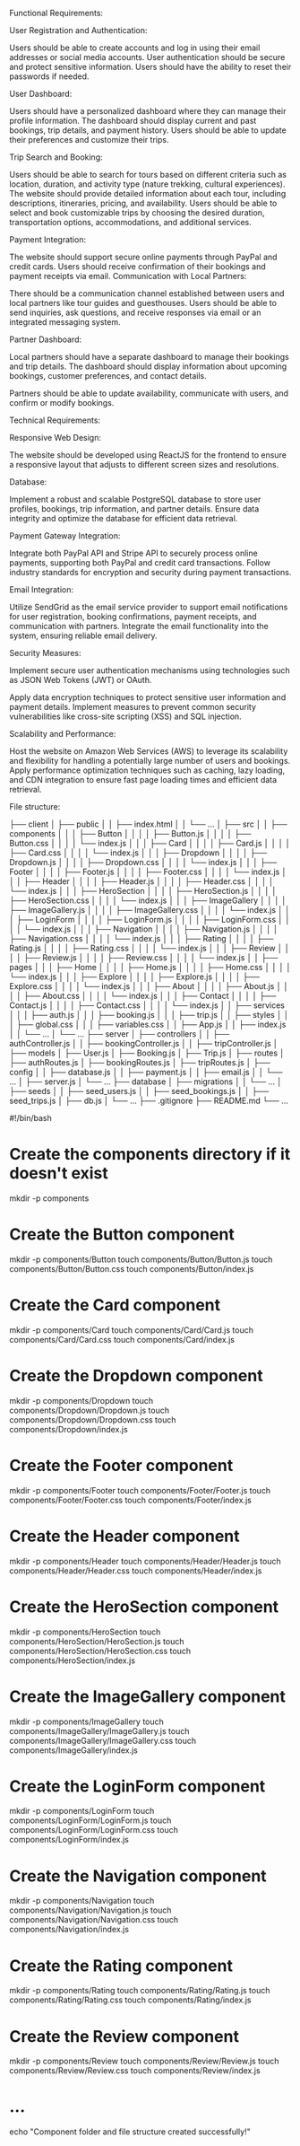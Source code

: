 Functional Requirements:

User Registration and Authentication:

Users should be able to create accounts and log in using their email addresses or social media accounts.
User authentication should be secure and protect sensitive information.
Users should have the ability to reset their passwords if needed.

User Dashboard:

Users should have a personalized dashboard where they can manage their profile information.
The dashboard should display current and past bookings, trip details, and payment history.
Users should be able to update their preferences and customize their trips.

Trip Search and Booking:

Users should be able to search for tours based on different criteria such as location, duration, and activity type (nature trekking, cultural experiences).
The website should provide detailed information about each tour, including descriptions, itineraries, pricing, and availability.
Users should be able to select and book customizable trips by choosing the desired duration, transportation options, accommodations, and additional services.

Payment Integration:

The website should support secure online payments through PayPal and credit cards.
Users should receive confirmation of their bookings and payment receipts via email.
Communication with Local Partners:

There should be a communication channel established between users and local partners like tour guides and guesthouses.
Users should be able to send inquiries, ask questions, and receive responses via email or an integrated messaging system.

Partner Dashboard:

Local partners should have a separate dashboard to manage their bookings and trip details.
The dashboard should display information about upcoming bookings, customer preferences, and contact details.

Partners should be able to update availability, communicate with users, and confirm or modify bookings.


Technical Requirements:

Responsive Web Design:

The website should be developed using ReactJS for the frontend to ensure a responsive layout that adjusts to different screen sizes and resolutions.

Database:

Implement a robust and scalable PostgreSQL database to store user profiles, bookings, trip information, and partner details.
Ensure data integrity and optimize the database for efficient data retrieval.

Payment Gateway Integration:

Integrate both PayPal API and Stripe API to securely process online payments, supporting both PayPal and credit card transactions.
Follow industry standards for encryption and security during payment transactions.

Email Integration:

Utilize SendGrid as the email service provider to support email notifications for user registration, booking confirmations, payment receipts, and communication with partners.
Integrate the email functionality into the system, ensuring reliable email delivery.

Security Measures:

Implement secure user authentication mechanisms using technologies such as JSON Web Tokens (JWT) or OAuth.

Apply data encryption techniques to protect sensitive user information and payment details.
Implement measures to prevent common security vulnerabilities like cross-site scripting (XSS) and SQL injection.

Scalability and Performance:

Host the website on Amazon Web Services (AWS) to leverage its scalability and flexibility for handling a potentially large number of users and bookings.
Apply performance optimization techniques such as caching, lazy loading, and CDN integration to ensure fast page loading times and efficient data retrieval.


File structure:


├── client
│   ├── public
│   │   ├── index.html
│   │   └── ...
│   ├── src
│   │   ├── components
│   │   │   ├── Button
│   │   │   │   ├── Button.js
│   │   │   │   ├── Button.css
│   │   │   │   └── index.js
│   │   │   ├── Card
│   │   │   │   ├── Card.js
│   │   │   │   ├── Card.css
│   │   │   │   └── index.js
│   │   │   ├── Dropdown
│   │   │   │   ├── Dropdown.js
│   │   │   │   ├── Dropdown.css
│   │   │   │   └── index.js
│   │   │   ├── Footer
│   │   │   │   ├── Footer.js
│   │   │   │   ├── Footer.css
│   │   │   │   └── index.js
│   │   │   ├── Header
│   │   │   │   ├── Header.js
│   │   │   │   ├── Header.css
│   │   │   │   └── index.js
│   │   │   ├── HeroSection
│   │   │   │   ├── HeroSection.js
│   │   │   │   ├── HeroSection.css
│   │   │   │   └── index.js
│   │   │   ├── ImageGallery
│   │   │   │   ├── ImageGallery.js
│   │   │   │   ├── ImageGallery.css
│   │   │   │   └── index.js
│   │   │   ├── LoginForm
│   │   │   │   ├── LoginForm.js
│   │   │   │   ├── LoginForm.css
│   │   │   │   └── index.js
│   │   │   ├── Navigation
│   │   │   │   ├── Navigation.js
│   │   │   │   ├── Navigation.css
│   │   │   │   └── index.js
│   │   │   ├── Rating
│   │   │   │   ├── Rating.js
│   │   │   │   ├── Rating.css
│   │   │   │   └── index.js
│   │   │   ├── Review
│   │   │   │   ├── Review.js
│   │   │   │   ├── Review.css
│   │   │   │   └── index.js
│   │   ├── pages
│   │   │   ├── Home
│   │   │   │   ├── Home.js
│   │   │   │   ├── Home.css
│   │   │   │   └── index.js
│   │   │   ├── Explore
│   │   │   │   ├── Explore.js
│   │   │   │   ├── Explore.css
│   │   │   │   └── index.js
│   │   │   ├── About
│   │   │   │   ├── About.js
│   │   │   │   ├── About.css
│   │   │   │   └── index.js
│   │   │   ├── Contact
│   │   │   │   ├── Contact.js
│   │   │   │   ├── Contact.css
│   │   │   │   └── index.js
│   │   ├── services
│   │   │   ├── auth.js
│   │   │   ├── booking.js
│   │   │   ├── trip.js
│   │   ├── styles
│   │   │   ├── global.css
│   │   │   ├── variables.css
│   │   ├── App.js
│   │   ├── index.js
│   │   └── ...
│   └── ...
├── server
│   ├── controllers
│   │   ├── authController.js
│   │   ├── bookingController.js
│   │   ├── tripController.js
│   ├── models
│       ├── User.js
│       ├── Booking.js
│       ├── Trip.js
│   ├── routes
│       ├── authRoutes.js
│       ├── bookingRoutes.js
│       ├── tripRoutes.js
│   ├── config
│   │   ├── database.js
│   │   ├── payment.js
│   │   ├── email.js
│   │   └── ...
│   ├── server.js
│   └── ...
├── database
│   ├── migrations
│   │   └── ...
│   ├── seeds
│   │   ├── seed_users.js
│   │   ├── seed_bookings.js
│   │   ├── seed_trips.js
│   ├── db.js
│   └── ...
├── .gitignore
├── README.md
└── ...




#!/bin/bash

# Create the components directory if it doesn't exist
mkdir -p components

# Create the Button component
mkdir -p components/Button
touch components/Button/Button.js
touch components/Button/Button.css
touch components/Button/index.js

# Create the Card component
mkdir -p components/Card
touch components/Card/Card.js
touch components/Card/Card.css
touch components/Card/index.js

# Create the Dropdown component
mkdir -p components/Dropdown
touch components/Dropdown/Dropdown.js
touch components/Dropdown/Dropdown.css
touch components/Dropdown/index.js

# Create the Footer component
mkdir -p components/Footer
touch components/Footer/Footer.js
touch components/Footer/Footer.css
touch components/Footer/index.js

# Create the Header component
mkdir -p components/Header
touch components/Header/Header.js
touch components/Header/Header.css
touch components/Header/index.js

# Create the HeroSection component
mkdir -p components/HeroSection
touch components/HeroSection/HeroSection.js
touch components/HeroSection/HeroSection.css
touch components/HeroSection/index.js

# Create the ImageGallery component
mkdir -p components/ImageGallery
touch components/ImageGallery/ImageGallery.js
touch components/ImageGallery/ImageGallery.css
touch components/ImageGallery/index.js

# Create the LoginForm component
mkdir -p components/LoginForm
touch components/LoginForm/LoginForm.js
touch components/LoginForm/LoginForm.css
touch components/LoginForm/index.js

# Create the Navigation component
mkdir -p components/Navigation
touch components/Navigation/Navigation.js
touch components/Navigation/Navigation.css
touch components/Navigation/index.js

# Create the Rating component
mkdir -p components/Rating
touch components/Rating/Rating.js
touch components/Rating/Rating.css
touch components/Rating/index.js

# Create the Review component
mkdir -p components/Review
touch components/Review/Review.js
touch components/Review/Review.css
touch components/Review/index.js

# ...

echo "Component folder and file structure created successfully!"
